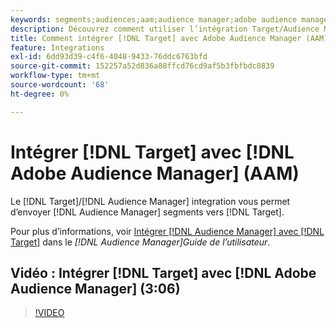 ```yaml
---
keywords: segments;audiences;aam;audience manager;adobe audience manager;intégrer;intégration
description: Découvrez comment utiliser l’intégration Target/Audience Manager pour envoyer des segments d’Audience Manager (AAM) à Adobe Target.
title: Comment intégrer [!DNL Target] avec Adobe Audience Manager (AAM) ?
feature: Integrations
exl-id: 6dd93d39-c4f6-4048-9433-76ddc6763bfd
source-git-commit: 152257a52d836a88ffcd76cd9af5b3fbfbdc0839
workflow-type: tm+mt
source-wordcount: '68'
ht-degree: 0%

---
```


# Intégrer [!DNL Target] avec [!DNL Adobe Audience Manager] (AAM)

Le [!DNL Target]/[!DNL Audience Manager] integration vous permet d’envoyer [!DNL Audience Manager] segments vers [!DNL Target].

Pour plus d’informations, voir [Intégrer [!DNL Audience Manager] avec [!DNL Target]](https://experienceleague.adobe.com/docs/audience-manager/user-guide/implementation-integration-guides/integration-other-solutions/aam-target-integration.html) dans le *[!DNL Audience Manager]Guide de l’utilisateur*.

## Vidéo : Intégrer [!DNL Target] avec [!DNL Adobe Audience Manager] (3:06)

>[!VIDEO](https://video.tv.adobe.com/v/35151)

